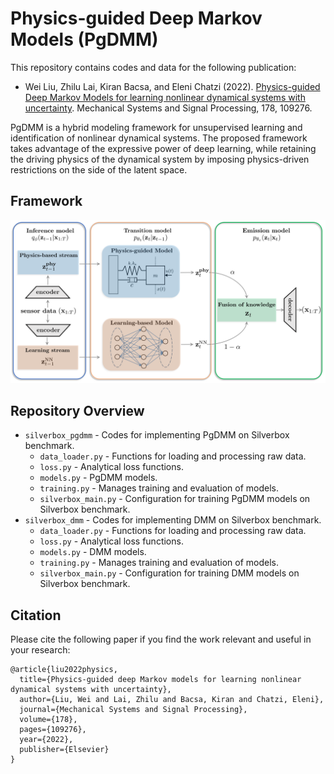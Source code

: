 # Physics-guided Deep Markov Models (PgDMM)
 
This repository contains codes and data for the following publication:
* Wei Liu, Zhilu Lai, Kiran Bacsa, and Eleni Chatzi (2022). [Physics-guided Deep Markov Models for learning nonlinear dynamical systems with uncertainty](https://doi.org/10.1016/j.ymssp.2022.109276). Mechanical Systems and Signal Processing, 178, 109276.

PgDMM is a hybrid modeling framework for unsupervised learning and identification of nonlinear dynamical systems. The proposed framework takes advantage of the expressive power of deep learning, while retaining the driving physics of the dynamical system by imposing physics-driven restrictions on the side of the latent space.

## Framework
![PgDMM_framework](pgdmm_framework.png)

## Repository Overview
 * `silverbox_pgdmm` - Codes for implementing PgDMM on Silverbox benchmark.
   * `data_loader.py` - Functions for loading and processing raw data.
   * `loss.py` - Analytical loss functions.
   * `models.py` - PgDMM models.
   * `training.py` - Manages training and evaluation of models.
   * `silverbox_main.py` - Configuration for training PgDMM models on Silverbox benchmark.
 * `silverbox_dmm` - Codes for implementing DMM on Silverbox benchmark.
   * `data_loader.py` - Functions for loading and processing raw data.
   * `loss.py` - Analytical loss functions.
   * `models.py` - DMM models.
   * `training.py` - Manages training and evaluation of models.
   * `silverbox_main.py` - Configuration for training DMM models on Silverbox benchmark.

## Citation
Please cite the following paper if you find the work relevant and useful in your research:
```
@article{liu2022physics,
  title={Physics-guided deep Markov models for learning nonlinear dynamical systems with uncertainty},
  author={Liu, Wei and Lai, Zhilu and Bacsa, Kiran and Chatzi, Eleni},
  journal={Mechanical Systems and Signal Processing},
  volume={178},
  pages={109276},
  year={2022},
  publisher={Elsevier}
}
```
